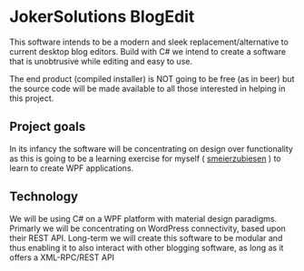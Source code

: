 # JokerSolutions BlogEdit

This software intends to be a modern and sleek replacement/alternative to current desktop blog editors.
Build with C# we intend to create a software that is unobtrusive while editing and easy to use.

The end product (compiled installer) is NOT going to be free (as in beer) but the source code will be made available to all those interested in helping in this project.

## Project goals
In its infancy the software will be concentrating on design over functionality as this is going to be a learning exercise for myself ( [smeierzubiesen](https://github.com/smeierzubieseb) ) to learn to create WPF applications.

## Technology
We will be using C# on a WPF platform with material design paradigms. Primarly we will be concentrating on WordPress connectivity, based upon their REST API.
Long-term we will create this software to be modular and thus enabling it to also interact with other blogging software, as long as it offers a XML-RPC/REST API
